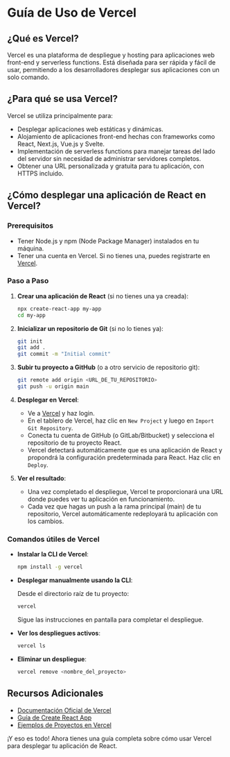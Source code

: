 # Guía de Uso de Vercel

## ¿Qué es Vercel?

Vercel es una plataforma de despliegue y hosting para aplicaciones web front-end y serverless functions. Está diseñada para ser rápida y fácil de usar, permitiendo a los desarrolladores desplegar sus aplicaciones con un solo comando.

## ¿Para qué se usa Vercel?

Vercel se utiliza principalmente para:

- Desplegar aplicaciones web estáticas y dinámicas.
- Alojamiento de aplicaciones front-end hechas con frameworks como React, Next.js, Vue.js y Svelte.
- Implementación de serverless functions para manejar tareas del lado del servidor sin necesidad de administrar servidores completos.
- Obtener una URL personalizada y gratuita para tu aplicación, con HTTPS incluido.

## ¿Cómo desplegar una aplicación de React en Vercel?

### Prerequisitos

- Tener Node.js y npm (Node Package Manager) instalados en tu máquina.
- Tener una cuenta en Vercel. Si no tienes una, puedes registrarte en [Vercel](https://vercel.com/signup).

### Paso a Paso

1. **Crear una aplicación de React** (si no tienes una ya creada):

   ```bash
   npx create-react-app my-app
   cd my-app
   ```

2. **Inicializar un repositorio de Git** (si no lo tienes ya):

   ```bash
   git init
   git add .
   git commit -m "Initial commit"
   ```

3. **Subir tu proyecto a GitHub** (o a otro servicio de repositorio git):

   ```bash
   git remote add origin <URL_DE_TU_REPOSITORIO>
   git push -u origin main
   ```

4. **Desplegar en Vercel**:

   - Ve a [Vercel](https://vercel.com) y haz login.
   - En el tablero de Vercel, haz clic en `New Project` y luego en `Import Git Repository`.
   - Conecta tu cuenta de GitHub (o GitLab/Bitbucket) y selecciona el repositorio de tu proyecto React.
   - Vercel detectará automáticamente que es una aplicación de React y propondrá la configuración predeterminada para React. Haz clic en `Deploy`.

5. **Ver el resultado**:

   - Una vez completado el despliegue, Vercel te proporcionará una URL donde puedes ver tu aplicación en funcionamiento.
   - Cada vez que hagas un push a la rama principal (main) de tu repositorio, Vercel automáticamente redeployará tu aplicación con los cambios.

### Comandos útiles de Vercel

- **Instalar la CLI de Vercel**:
  
  ```bash
  npm install -g vercel
  ```

- **Desplegar manualmente usando la CLI**:

  Desde el directorio raíz de tu proyecto:

  ```bash
  vercel
  ```

  Sigue las instrucciones en pantalla para completar el despliegue.

- **Ver los despliegues activos**:

  ```bash
  vercel ls
  ```

- **Eliminar un despliegue**:

  ```bash
  vercel remove <nombre_del_proyecto>
  ```

## Recursos Adicionales

- [Documentación Oficial de Vercel](https://vercel.com/docs)
- [Guía de Create React App](https://create-react-app.dev/docs/getting-started/)
- [Ejemplos de Proyectos en Vercel](https://vercel.com/templates)

¡Y eso es todo! Ahora tienes una guía completa sobre cómo usar Vercel para desplegar tu aplicación de React.
